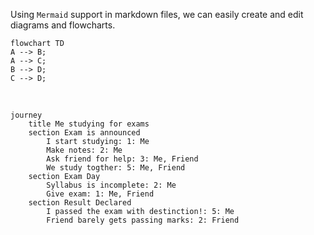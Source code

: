 Using `Mermaid` support in markdown files, we can easily create and edit diagrams and flowcharts.

```mermaid
flowchart TD
A --> B;
A --> C;
B --> D;
C --> D;
```
</br>


```mermaid
journey
	title Me studying for exams
	section Exam is announced
		I start studying: 1: Me
		Make notes: 2: Me
		Ask friend for help: 3: Me, Friend
		We study togther: 5: Me, Friend
	section Exam Day
		Syllabus is incomplete: 2: Me
		Give exam: 1: Me, Friend
	section Result Declared
		I passed the exam with destinction!: 5: Me
		Friend barely gets passing marks: 2: Friend
```
